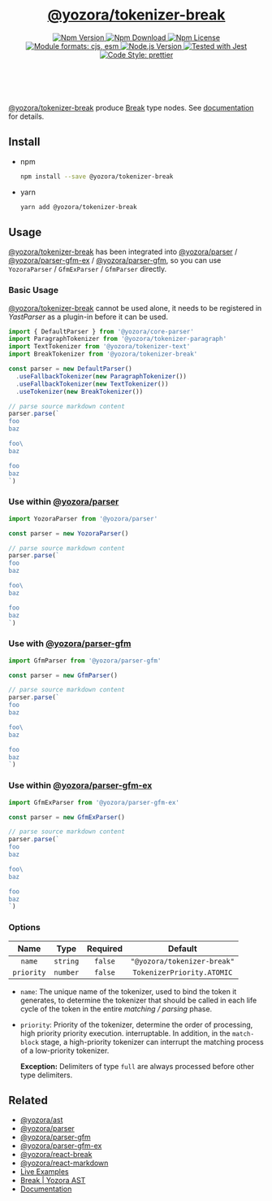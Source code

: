 <!-- :begin use tokenizer/banner -->

<header>
  <h1 align="center">
    <a href="https://github.com/yozorajs/yozora/tree/v2.3.0/tokenizers/break#readme">@yozora/tokenizer-break</a>
  </h1>
  <div align="center">
    <a href="https://www.npmjs.com/package/@yozora/tokenizer-break">
      <img
        alt="Npm Version"
        src="https://img.shields.io/npm/v/@yozora/tokenizer-break.svg"
      />
    </a>
    <a href="https://www.npmjs.com/package/@yozora/tokenizer-break">
      <img
        alt="Npm Download"
        src="https://img.shields.io/npm/dm/@yozora/tokenizer-break.svg"
      />
    </a>
    <a href="https://www.npmjs.com/package/@yozora/tokenizer-break">
      <img
        alt="Npm License"
        src="https://img.shields.io/npm/l/@yozora/tokenizer-break.svg"
      />
    </a>
    <a href="#install">
      <img
        alt="Module formats: cjs, esm"
        src="https://img.shields.io/badge/module_formats-cjs%2C%20esm-green.svg"
      />
    </a>
    <a href="https://github.com/nodejs/node">
      <img
        alt="Node.js Version"
        src="https://img.shields.io/node/v/@yozora/tokenizer-break"
      />
    </a>
    <a href="https://github.com/facebook/jest">
      <img
        alt="Tested with Jest"
        src="https://img.shields.io/badge/tested_with-jest-9c465e.svg"
      />
    </a>
    <a href="https://github.com/prettier/prettier">
      <img
        alt="Code Style: prettier"
        src="https://img.shields.io/badge/code_style-prettier-ff69b4.svg?style=flat-square"
      />
    </a>
  </div>
</header>
<br/>

<!-- :end -->

[@yozora/tokenizer-break] produce [Break][node-type] type nodes. See [documentation][docpage] for
details.

<!-- :begin use tokenizer/usage -->

## Install

- npm

  ```bash
  npm install --save @yozora/tokenizer-break
  ```

- yarn

  ```bash
  yarn add @yozora/tokenizer-break
  ```

## Usage

[@yozora/tokenizer-break][] has been integrated into [@yozora/parser][] / [@yozora/parser-gfm-ex][]
/ [@yozora/parser-gfm][], so you can use `YozoraParser` / `GfmExParser` / `GfmParser` directly.

### Basic Usage

[@yozora/tokenizer-break][] cannot be used alone, it needs to be registered in _YastParser_ as a
plugin-in before it can be used.

```typescript {4,9}
import { DefaultParser } from '@yozora/core-parser'
import ParagraphTokenizer from '@yozora/tokenizer-paragraph'
import TextTokenizer from '@yozora/tokenizer-text'
import BreakTokenizer from '@yozora/tokenizer-break'

const parser = new DefaultParser()
  .useFallbackTokenizer(new ParagraphTokenizer())
  .useFallbackTokenizer(new TextTokenizer())
  .useTokenizer(new BreakTokenizer())

// parse source markdown content
parser.parse(`
foo
baz

foo\
baz

foo
baz
`)
```

### Use within [@yozora/parser][]

```typescript
import YozoraParser from '@yozora/parser'

const parser = new YozoraParser()

// parse source markdown content
parser.parse(`
foo
baz

foo\
baz

foo
baz
`)
```

### Use with [@yozora/parser-gfm][]

```typescript
import GfmParser from '@yozora/parser-gfm'

const parser = new GfmParser()

// parse source markdown content
parser.parse(`
foo
baz

foo\
baz

foo
baz
`)
```

### Use within [@yozora/parser-gfm-ex][]

```typescript
import GfmExParser from '@yozora/parser-gfm-ex'

const parser = new GfmExParser()

// parse source markdown content
parser.parse(`
foo
baz

foo\
baz

foo
baz
`)
```

### Options

|    Name    |   Type   | Required |           Default           |
| :--------: | :------: | :------: | :-------------------------: |
|   `name`   | `string` | `false`  | `"@yozora/tokenizer-break"` |
| `priority` | `number` | `false`  | `TokenizerPriority.ATOMIC`  |

- `name`: The unique name of the tokenizer, used to bind the token it generates, to determine the
  tokenizer that should be called in each life cycle of the token in the entire _matching / parsing_
  phase.

- `priority`: Priority of the tokenizer, determine the order of processing, high priority priority
  execution. interruptable. In addition, in the `match-block` stage, a high-priority tokenizer can
  interrupt the matching process of a low-priority tokenizer.

  **Exception:** Delimiters of type `full` are always processed before other type delimiters.

<!-- :end -->

## Related

- [@yozora/ast][]
- [@yozora/parser][]
- [@yozora/parser-gfm][]
- [@yozora/parser-gfm-ex][]
- [@yozora/react-break][]
- [@yozora/react-markdown][]
- [Live Examples][live-examples]
- [Break | Yozora AST][node-type]
- [Documentation][docpage]

[node-type]: http://yozora.guanghechen.com/docs/package/ast#break

<!-- :begin use tokenizer/definitions -->

[live-examples]: https://yozora.guanghechen.com/docs/package/tokenizer-break#live-examples
[docpage]: https://yozora.guanghechen.com/docs/package/tokenizer-break
[homepage]: https://github.com/yozorajs/yozora/tree/v2.3.0/tokenizers/break#readme
[gfm-spec]: https://github.github.com/gfm
[mdast-homepage]: https://github.com/syntax-tree/mdast
[@yozora/ast]: https://github.com/yozorajs/yozora/tree/v2.3.0/packages/ast#readme
[@yozora/ast-util]: https://github.com/yozorajs/yozora/tree/v2.3.0/packages/ast-util#readme
[@yozora/character]: https://github.com/yozorajs/yozora/tree/v2.3.0/packages/character#readme
[@yozora/eslint-config]:
  https://github.com/yozorajs/yozora/tree/release-2.x.x/packages/eslint-config#readme
[@yozora/core-parser]: https://github.com/yozorajs/yozora/tree/v2.3.0/packages/core-parser#readme
[@yozora/core-tokenizer]:
  https://github.com/yozorajs/yozora/tree/v2.3.0/packages/core-tokenizer#readme
[@yozora/invariant]: https://github.com/yozorajs/yozora/tree/v2.3.0/packages/invariant#readme
[@yozora/jest-for-tokenizer]:
  https://github.com/yozorajs/yozora/tree/release-2.x.x/packages/jest-for-tokenizer#readme
[@yozora/parser]: https://github.com/yozorajs/yozora/tree/v2.3.0/packages/parser#readme
[@yozora/parser-gfm]: https://github.com/yozorajs/yozora/tree/v2.3.0/packages/parser-gfm#readme
[@yozora/parser-gfm-ex]:
  https://github.com/yozorajs/yozora/tree/v2.3.0/packages/parser-gfm-ex#readme
[@yozora/template-tokenizer]:
  https://github.com/yozorajs/yozora/tree/release-2.x.x/packages/template-tokenizer#readme
[@yozora/tokenizer-admonition]:
  https://github.com/yozorajs/yozora/tree/v2.3.0/tokenizers/admonition#readme
[@yozora/tokenizer-autolink]:
  https://github.com/yozorajs/yozora/tree/v2.3.0/tokenizers/autolink#readme
[@yozora/tokenizer-autolink-extension]:
  https://github.com/yozorajs/yozora/tree/v2.3.0/tokenizers/autolink-extension#readme
[@yozora/tokenizer-blockquote]:
  https://github.com/yozorajs/yozora/tree/v2.3.0/tokenizers/blockquote#readme
[@yozora/tokenizer-break]: https://github.com/yozorajs/yozora/tree/v2.3.0/tokenizers/break#readme
[@yozora/tokenizer-definition]:
  https://github.com/yozorajs/yozora/tree/v2.3.0/tokenizers/definition#readme
[@yozora/tokenizer-delete]: https://github.com/yozorajs/yozora/tree/v2.3.0/tokenizers/delete#readme
[@yozora/tokenizer-ecma-import]:
  https://github.com/yozorajs/yozora/tree/v2.3.0/tokenizers/ecma-import#readme
[@yozora/tokenizer-emphasis]:
  https://github.com/yozorajs/yozora/tree/v2.3.0/tokenizers/emphasis#readme
[@yozora/tokenizer-fenced-block]:
  https://github.com/yozorajs/yozora/tree/v2.3.0/tokenizers/fenced-block#readme
[@yozora/tokenizer-fenced-code]:
  https://github.com/yozorajs/yozora/tree/v2.3.0/tokenizers/fenced-code#readme
[@yozora/tokenizer-footnote]:
  https://github.com/yozorajs/yozora/tree/v2.3.0/tokenizers/footnote#readme
[@yozora/tokenizer-footnote-definition]:
  https://github.com/yozorajs/yozora/tree/v2.3.0/tokenizers/footnote-definition#readme
[@yozora/tokenizer-footnote-reference]:
  https://github.com/yozorajs/yozora/tree/v2.3.0/tokenizers/footnote-reference#readme
[@yozora/tokenizer-heading]:
  https://github.com/yozorajs/yozora/tree/v2.3.0/tokenizers/heading#readme
[@yozora/tokenizer-html-block]:
  https://github.com/yozorajs/yozora/tree/v2.3.0/tokenizers/html-block#readme
[@yozora/tokenizer-html-inline]:
  https://github.com/yozorajs/yozora/tree/v2.3.0/tokenizers/html-inline#readme
[@yozora/tokenizer-image]: https://github.com/yozorajs/yozora/tree/v2.3.0/tokenizers/image#readme
[@yozora/tokenizer-image-reference]:
  https://github.com/yozorajs/yozora/tree/v2.3.0/tokenizers/image-reference#readme
[@yozora/tokenizer-indented-code]:
  https://github.com/yozorajs/yozora/tree/v2.3.0/tokenizers/indented-code#readme
[@yozora/tokenizer-inline-code]:
  https://github.com/yozorajs/yozora/tree/v2.3.0/tokenizers/inline-code#readme
[@yozora/tokenizer-inline-math]:
  https://github.com/yozorajs/yozora/tree/v2.3.0/tokenizers/inline-math#readme
[@yozora/tokenizer-link]: https://github.com/yozorajs/yozora/tree/v2.3.0/tokenizers/link#readme
[@yozora/tokenizer-link-reference]:
  https://github.com/yozorajs/yozora/tree/v2.3.0/tokenizers/link-reference#readme
[@yozora/tokenizer-list]: https://github.com/yozorajs/yozora/tree/v2.3.0/tokenizers/list#readme
[@yozora/tokenizer-math]: https://github.com/yozorajs/yozora/tree/v2.3.0/tokenizers/math#readme
[@yozora/tokenizer-paragraph]:
  https://github.com/yozorajs/yozora/tree/v2.3.0/tokenizers/paragraph#readme
[@yozora/tokenizer-setext-heading]:
  https://github.com/yozorajs/yozora/tree/v2.3.0/tokenizers/setext-heading#readme
[@yozora/tokenizer-table]: https://github.com/yozorajs/yozora/tree/v2.3.0/tokenizers/table#readme
[@yozora/tokenizer-text]: https://github.com/yozorajs/yozora/tree/v2.3.0/tokenizers/text#readme
[@yozora/tokenizer-thematic-break]:
  https://github.com/yozorajs/yozora/tree/v2.3.0/tokenizers/thematic-break#readme
[@yozora/react-admonition]:
  https://github.com/yozorajs/yozora-react/tree/main/packages/admonition#readme
[@yozora/react-blockquote]:
  https://github.com/yozorajs/yozora-react/tree/main/packages/blockquote#readme
[@yozora/react-break]: https://github.com/yozorajs/yozora-react/tree/main/packages/break#readme
[@yozora/react-delete]: https://github.com/yozorajs/yozora-react/tree/main/packages/delete#readme
[@yozora/react-emphasis]:
  https://github.com/yozorajs/yozora-react/tree/main/packages/emphasis#readme
[@yozora/react-code]: https://github.com/yozorajs/yozora-react/tree/main/packages/code#readme
[@yozora/react-code-live]:
  https://github.com/yozorajs/yozora-react/tree/main/packages/code-live#readme
[@yozora/react-footnote-definitions]:
  https://github.com/yozorajs/yozora-react/tree/main/packages/footnote-definitions#readme
[@yozora/react-footnote-reference]:
  https://github.com/yozorajs/yozora-react/tree/main/packages/footnote-reference#readme
[@yozora/react-heading]: https://github.com/yozorajs/yozora-react/tree/main/packages/heading#readme
[@yozora/react-image]: https://github.com/yozorajs/yozora-react/tree/main/packages/image#readme
[@yozora/react-inline-code]:
  https://github.com/yozorajs/yozora-react/tree/main/packages/inline-code#readme
[@yozora/react-inline-math]:
  https://github.com/yozorajs/yozora-react/tree/main/packages/inline-math#readme
[@yozora/react-link]: https://github.com/yozorajs/yozora-react/tree/main/packages/link#readme
[@yozora/react-list]: https://github.com/yozorajs/yozora-react/tree/main/packages/list#readme
[@yozora/react-list-item]:
  https://github.com/yozorajs/yozora-react/tree/main/packages/list-item#readme
[@yozora/react-markdown]:
  https://github.com/yozorajs/yozora-react/tree/main/packages/markdown#readme
[@yozora/react-math]: https://github.com/yozorajs/yozora-react/tree/main/packages/math#readme
[@yozora/react-paragraph]:
  https://github.com/yozorajs/yozora-react/tree/main/packages/paragraph#readme
[@yozora/react-strong]: https://github.com/yozorajs/yozora-react/tree/main/packages/strong#readme
[@yozora/react-table]: https://github.com/yozorajs/yozora-react/tree/main/packages/table#readme
[@yozora/react-text]: https://github.com/yozorajs/yozora-react/tree/main/packages/text#readme
[@yozora/react-thematic-break]:
  https://github.com/yozorajs/yozora-react/tree/main/packages/thematic-break#readme
[doc-live-examples/gfm]: https://yozora.guanghechen.com/docs/example/gfm
[doc-@yozora/ast]: https://yozora.guanghechen.com/docs/package/ast
[doc-@yozora/ast-util]: https://yozora.guanghechen.com/docs/package/ast-util
[doc-@yozora/core-parser]: https://yozora.guanghechen.com/docs/package/core-parser
[doc-@yozora/core-tokenizer]: https://yozora.guanghechen.com/docs/package/core-tokenizer
[doc-@yozora/parser]: https://yozora.guanghechen.com/docs/package/parser
[doc-@yozora/parser-gfm]: https://yozora.guanghechen.com/docs/package/parser-gfm
[doc-@yozora/parser-gfm-ex]: https://yozora.guanghechen.com/docs/package/parser-gfm-ex
[doc-@yozora/tokenizer-admonition]: https://yozora.guanghechen.com/docs/package/tokenizer-admonition
[doc-@yozora/tokenizer-autolink]: https://yozora.guanghechen.com/docs/package/tokenizer-autolink
[doc-@yozora/tokenizer-autolink-extension]:
  https://yozora.guanghechen.com/docs/package/tokenizer-autolink-extension
[doc-@yozora/tokenizer-blockquote]: https://yozora.guanghechen.com/docs/package/tokenizer-blockquote
[doc-@yozora/tokenizer-break]: https://yozora.guanghechen.com/docs/package/tokenizer-break
[doc-@yozora/tokenizer-delete]: https://yozora.guanghechen.com/docs/package/tokenizer-delete
[doc-@yozora/tokenizer-emphasis]: https://yozora.guanghechen.com/docs/package/tokenizer-emphasis
[doc-@yozora/tokenizer-fenced-code]:
  https://yozora.guanghechen.com/docs/package/tokenizer-fenced-code
[doc-@yozora/tokenizer-heading]: https://yozora.guanghechen.com/docs/package/tokenizer-heading
[doc-@yozora/tokenizer-html-block]: https://yozora.guanghechen.com/docs/package/tokenizer-html-block
[doc-@yozora/tokenizer-html-inline]:
  https://yozora.guanghechen.com/docs/package/tokenizer-html-inline
[doc-@yozora/tokenizer-image]: https://yozora.guanghechen.com/docs/package/tokenizer-image
[doc-@yozora/tokenizer-image-reference]:
  https://yozora.guanghechen.com/docs/package/tokenizer-image-reference
[doc-@yozora/tokenizer-indented-code]:
  https://yozora.guanghechen.com/docs/package/tokenizer-indented-code
[doc-@yozora/tokenizer-inline-code]:
  https://yozora.guanghechen.com/docs/package/tokenizer-inline-code
[doc-@yozora/tokenizer-inline-math]:
  https://yozora.guanghechen.com/docs/package/tokenizer-inline-math
[doc-@yozora/tokenizer-link]: https://yozora.guanghechen.com/docs/package/tokenizer-link
[doc-@yozora/tokenizer-definition]: https://yozora.guanghechen.com/docs/package/tokenizer-definition
[doc-@yozora/tokenizer-link-reference]:
  https://yozora.guanghechen.com/docs/package/tokenizer-link-reference
[doc-@yozora/tokenizer-list]: https://yozora.guanghechen.com/docs/package/tokenizer-list
[doc-@yozora/tokenizer-math]: https://yozora.guanghechen.com/docs/package/tokenizer-math
[doc-@yozora/tokenizer-paragraph]: https://yozora.guanghechen.com/docs/package/tokenizer-paragraph
[doc-@yozora/tokenizer-setext-heading]:
  https://yozora.guanghechen.com/docs/package/tokenizer-setext-heading
[doc-@yozora/tokenizer-table]: https://yozora.guanghechen.com/docs/package/tokenizer-table
[doc-@yozora/tokenizer-text]: https://yozora.guanghechen.com/docs/package/tokenizer-text
[doc-@yozora/tokenizer-thematic-break]:
  https://yozora.guanghechen.com/docs/package/tokenizer-thematic-break
[doc-@yozora/jest-for-tokenizer]: https://yozora.guanghechen.com/docs/package/jest-for-tokenizer
[doc-@yozora/parser-gfm]: https://yozora.guanghechen.com/docs/package/parser-gfm
[gfm-atx-heading]: https://github.github.com/gfm/#atx-heading
[gfm-autolink]: https://github.github.com/gfm/#autolinks
[gfm-autolink-extension]: https://github.github.com/gfm/#autolinks-extension-
[gfm-blockquote]: https://github.github.com/gfm/#block-quotes
[gfm-bullet-list]: https://github.github.com/gfm/#bullet-list
[gfm-delete]: https://github.github.com/gfm/#strikethrough-extension-
[gfm-emphasis]: https://github.github.com/gfm/#can-open-emphasis
[gfm-fenced-code]: https://github.github.com/gfm/#fenced-code-block
[gfm-hard-line-break]: https://github.github.com/gfm/#hard-line-break
[gfm-html-block]: https://github.github.com/gfm/#html-block
[gfm-html-inline]: https://github.github.com/gfm/#raw-html
[gfm-image]: https://github.github.com/gfm/#images
[gfm-image-reference]: https://github.github.com/gfm/#example-590
[gfm-indented-code]: https://github.github.com/gfm/#indented-code-block
[gfm-inline-code]: https://github.github.com/gfm/#code-span
[gfm-link]: https://github.github.com/gfm/#inline-link
[gfm-definition]: https://github.github.com/gfm/#link-reference-definition
[gfm-link-reference]: https://github.github.com/gfm/#reference-link
[gfm-list]: https://github.github.com/gfm/#lists
[gfm-list-item]: https://github.github.com/gfm/#list-items
[gfm-list-task-item]: https://github.github.com/gfm/#task-list-items-extension-
[gfm-paragraph]: https://github.github.com/gfm/#paragraph
[gfm-setext-heading]: https://github.github.com/gfm/#setext-heading
[gfm-soft-line-break]: https://github.github.com/gfm/#soft-line-breaks
[gfm-strong]: https://github.github.com/gfm/#can-open-strong-emphasis
[gfm-tab]: https://github.github.com/gfm/#tabs
[gfm-table]: https://github.github.com/gfm/#table
[gfm-text]: https://github.github.com/gfm/#soft-line-breaks
[gfm-thematic-break]: https://github.github.com/gfm/#thematic-break

<!-- :end -->
